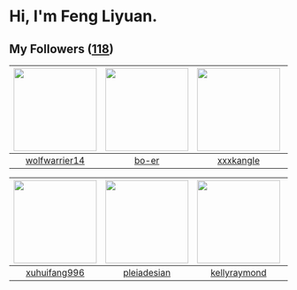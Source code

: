 # Hi, I'm Feng Liyuan.

## My Followers ([118](https://github.com/SunRunAway?tab=followers))

| <img src="https://avatars.githubusercontent.com/u/74522790?v=4" width="150" height="150" /> | <img src="https://avatars.githubusercontent.com/u/49479987?v=4" width="150" height="150" /> | <img src="https://avatars.githubusercontent.com/u/88874211?v=4" width="150" height="150" /> | <img src="https://avatars.githubusercontent.com/u/59618640?v=4" width="150" height="150" /> |
| :-----------------------------------------------------------------------------------------: | :-----------------------------------------------------------------------------------------: | :-----------------------------------------------------------------------------------------: | :-----------------------------------------------------------------------------------------: |
|                      [wolfwarrier14](https://github.com/wolfwarrier14)                      |                              [bo-er](https://github.com/bo-er)                              |                          [xxxkangle](https://github.com/xxxkangle)                          |                        [Akshar-code](https://github.com/Akshar-code)                        |

| <img src="https://avatars.githubusercontent.com/u/50138288?v=4" width="150" height="150" /> | <img src="https://avatars.githubusercontent.com/u/46620760?v=4" width="150" height="150" /> | <img src="https://avatars.githubusercontent.com/u/58126365?v=4" width="150" height="150" /> | <img src="https://avatars.githubusercontent.com/u/83270523?v=4" width="150" height="150" /> |
| :-----------------------------------------------------------------------------------------: | :-----------------------------------------------------------------------------------------: | :-----------------------------------------------------------------------------------------: | :-----------------------------------------------------------------------------------------: |
|                       [xuhuifang996](https://github.com/xuhuifang996)                       |                        [pleiadesian](https://github.com/pleiadesian)                        |                       [kellyraymond](https://github.com/kellyraymond)                       |                    [cherryhanminmin](https://github.com/cherryhanminmin)                    |